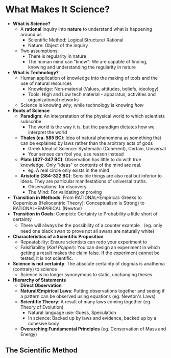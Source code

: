 # What Makes It Science?

* **What is Science?**
  * A **rational** inquiry into **nature** to understand what is happening around us
    * Scientific Method: Logical Structure/ Rational
    * Nature: Object of the inquiry
  * Two assumptions:
    * There is regularity in nature
    * The human mind can "know": We are capable of finding, knowing and understanding the regularity in nature
* **What is Technology?**
  * Human application of knowledge into the making of tools and the use of natural resources
    * Knowledge: Non-material (Values, attitudes, beliefs, ideology)
    * Tools: High and Low tech material - apparatus, activities and organizational networks
  * Science is knowing *why*, while technology is knowing *how*
* **Roots of Science**
  * **Paradigm**: An interpretation of the physical world to which scientists subscribe
    * The world is the way it is, but the paradigm dictates how we interpret the world
  * **Thales (ca. 585 BC)**: Idea of natural phenomena as something that can be explained by laws rather than the arbitrary acts of gods
    * Greek Ideal of Science: Systematic (Coherent), Certain, Universal
    * Your senses can fool you, use reason instead
  * **Plato (427-347 BC)**: Observation has little to do with true knowledge. Only "ideas" or contents of the mind are real.
    * eg. A real circle only exists in the mind
  * **Aristotle (384-322 BC)**: Sensible things are also real but inferior to ideas. They are particular manifestations of universal truths.
    * Observations: for discovery
    * The Mind: For validating or proving 
* **Transition in Methods**: From RATIONAL+Empirical: Greeks to Copernicus [Heliocentric Theory]: Conceptualism is Strong) to RATIONAL+EMPIRICAL (Newton)
* **Transition in Goals**: Complete Certainty to Probability a little short of certainty
  * There will always be the possibility of a counter example （eg. only need one black swan to prove not all swans are naturally white)
* **Characteristics of a Scientific Proposition**
  * Repeatability: Ensure scientists can redo your experiment to 
  * Falsifiability (*Karl Popper*): You can design an experiment in which getting a result makes the claim false. If the experiment cannot be tested, it is not scientific.
* **Science is not certainty**: The absolute certainty of dogmas is anathema (contrary) to science
  * Science is no longer synonymous to static, unchanging theses.
* **Hierarchy of Statements**
  * **Direct Observation**
  * **Natural/Empirical Laws**: Putting observations together and seeing if a pattern can be observed using equations (eg. Newton's Laws)
  * **Scientific Theory**: A result of many laws coming together (eg. Theory of Evolution)
    * Natural language use: Guess, Speculation
    * In science: Backed up by laws and evidence, backed up by a cohesive body
  * **Overarching Fundamental Principles** (eg. Conservation of Mass and Energy)

## The Scientific Method